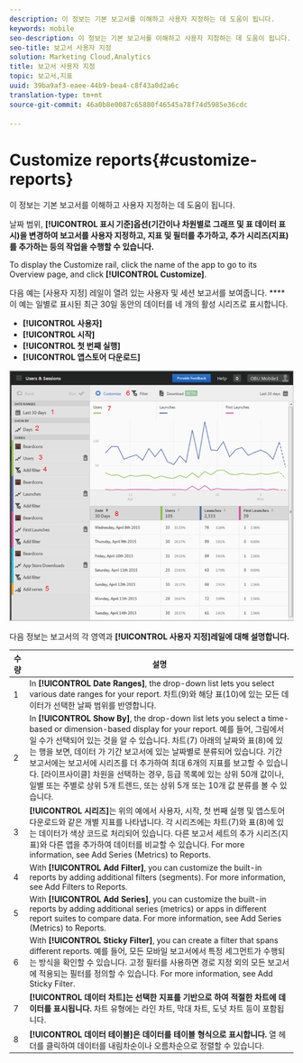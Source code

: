 ```yaml
---
description: 이 정보는 기본 보고서를 이해하고 사용자 지정하는 데 도움이 됩니다.
keywords: mobile
seo-description: 이 정보는 기본 보고서를 이해하고 사용자 지정하는 데 도움이 됩니다.
seo-title: 보고서 사용자 지정
solution: Marketing Cloud,Analytics
title: 보고서 사용자 지정
topic: 보고서,지표
uuid: 39ba9af3-eaee-44b9-bea4-c8f43a0d2a6c
translation-type: tm+mt
source-git-commit: 46a0b8e0087c65880f46545a78f74d5985e36cdc

---
```



# Customize reports{#customize-reports}

이 정보는 기본 보고서를 이해하고 사용자 지정하는 데 도움이 됩니다.

날짜 범위, **[!UICONTROL 표시 기준]옵션(기간이나 차원별로 그래프 및 표 데이터 표시)을 변경하여 보고서를 사용자 지정하고, 지표 및 필터를 추가하고, 추가 시리즈(지표)를 추가하는 등의 작업을 수행할 수 있습니다.**

To display the Customize rail, click the name of the app to go to its Overview page, and click **[!UICONTROL Customize]**.

다음 예는 [사용자 지정] 레일이 열려 있는 사용자 및 세션 보고서를 보여줍니다. **** 이 예는 일별로 표시된 최근 30일 동안의 데이터를 네 개의 활성 시리즈로 표시합니다.

* **[!UICONTROL 사용자]**
* **[!UICONTROL 시작]**
* **[!UICONTROL 첫 번째 실행]**
* **[!UICONTROL 앱스토어 다운로드]**

![](assets/reports.png)

다음 정보는 보고서의 각 영역과 **[!UICONTROL 사용자 지정]레일에 대해 설명합니다.**

| 수량 | 설명 |
|--- |--- |
| 1 | In **[!UICONTROL Date Ranges]**, the drop-down list lets you select various date ranges for your report. 차트(9)와 해당 표(10)에 있는 모든 데이터가 선택한 날짜 범위를 반영합니다. |
| 2 | In **[!UICONTROL Show By]**, the drop-down list lets you select a time-based or dimension-based display for your report.  예를 들어, 그림에서 일 수가 선택되어 있는 것을 알 수 있습니다. 차트(7) 아래의 날짜와 표(8)에 있는 행을 보면, 데이터 가 기간 보고서에 있는 날짜별로 분류되어 있습니다. 기간 보고서에는 보고서에 시리즈를 더 추가하여 최대 6개의 지표를 보고할 수 있습니다.  [라이프사이클] 차원을 선택하는 경우, 등급 목록에 있는 상위 50개 값이나, 일별 또는 주별로 상위 5개 트렌드, 또는 상위 5개 또는 10개 값 분류를 볼 수 있습니다. |
| 3 | **[!UICONTROL 시리즈]**&#x200B;는 위의 예에서 사용자, 시작, 첫 번째 실행 및 앱스토어 다운로드와 같은 개별 지표를 나타냅니다. 각 시리즈에는 차트(7)와 표(8)에 있는 데이터가 색상 코드로 처리되어 있습니다.  다른 보고서 세트의 추가 시리즈(지표)와 다른 앱을 추가하여 데이터를 비교할 수 있습니다.  For more information, see  Add Series (Metrics) to Reports.[](/help/using/usage/reports-customize/t-reports-series.md) |
| 4 | With **[!UICONTROL Add Filter]**, you can customize the built-in reports by adding additional filters (segments).  For more information, see  Add Filters to Reports.[](/help/using/usage/reports-customize/t-reports-customize.md) |
| 5 | With **[!UICONTROL Add Series]**, you can customize the built-in reports by adding additional series (metrics) or apps in different report suites to compare data.  For more information, see Add Series (Metrics) to Reports.[](/help/using/usage/reports-customize/t-reports-series.md) |
| 6 | With **[!UICONTROL Sticky Filter]**, you can create a filter that spans different reports. 예를 들어, 모든 모바일 보고서에서 특정 세그먼트가 수행되는 방식을 확인할 수 있습니다. 고정 필터를 사용하면 경로 지정 외의 모든 보고서에 적용되는 필터를 정의할 수 있습니다.  For more information, see Add Sticky Filter.[](/help/using/usage/reports-customize/t-sticky-filter.md) |
| 7 | **[!UICONTROL 데이터 차트]는 선택한 지표를 기반으로 하여 적절한 차트에 데이터를 표시됩니다.** 차트 유형에는 라인 차트, 막대 차트, 도넛 차트 등이 포함됩니다. |
| 8 | **[!UICONTROL 데이터 테이블]은 데이터를 테이블 형식으로 표시합니다.** 열 헤더를 클릭하여 데이터를 내림차순이나 오름차순으로 정렬할 수 있습니다. |

